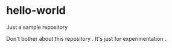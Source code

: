 # hello-world
Just a sample repository

Don't bother about this repository . It's just for experimentation . 

